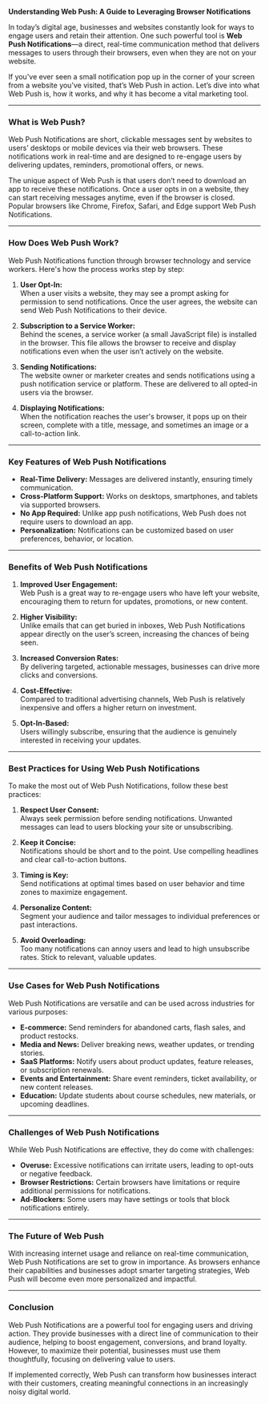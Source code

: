 **Understanding Web Push: A Guide to Leveraging Browser Notifications**

In today’s digital age, businesses and websites constantly look for ways to engage users and retain their attention. One such powerful tool is **Web Push Notifications**—a direct, real-time communication method that delivers messages to users through their browsers, even when they are not on your website.

If you've ever seen a small notification pop up in the corner of your screen from a website you’ve visited, that’s Web Push in action. Let’s dive into what Web Push is, how it works, and why it has become a vital marketing tool.

---

### **What is Web Push?**

Web Push Notifications are short, clickable messages sent by websites to users’ desktops or mobile devices via their web browsers. These notifications work in real-time and are designed to re-engage users by delivering updates, reminders, promotional offers, or news.

The unique aspect of Web Push is that users don’t need to download an app to receive these notifications. Once a user opts in on a website, they can start receiving messages anytime, even if the browser is closed. Popular browsers like Chrome, Firefox, Safari, and Edge support Web Push Notifications.

---

### **How Does Web Push Work?**

Web Push Notifications function through browser technology and service workers. Here's how the process works step by step:

1. **User Opt-In:**  
   When a user visits a website, they may see a prompt asking for permission to send notifications. Once the user agrees, the website can send Web Push Notifications to their device.

2. **Subscription to a Service Worker:**  
   Behind the scenes, a service worker (a small JavaScript file) is installed in the browser. This file allows the browser to receive and display notifications even when the user isn’t actively on the website.

3. **Sending Notifications:**  
   The website owner or marketer creates and sends notifications using a push notification service or platform. These are delivered to all opted-in users via the browser.

4. **Displaying Notifications:**  
   When the notification reaches the user's browser, it pops up on their screen, complete with a title, message, and sometimes an image or a call-to-action link.

---

### **Key Features of Web Push Notifications**

- **Real-Time Delivery:** Messages are delivered instantly, ensuring timely communication.
- **Cross-Platform Support:** Works on desktops, smartphones, and tablets via supported browsers.
- **No App Required:** Unlike app push notifications, Web Push does not require users to download an app.
- **Personalization:** Notifications can be customized based on user preferences, behavior, or location.

---

### **Benefits of Web Push Notifications**

1. **Improved User Engagement:**  
   Web Push is a great way to re-engage users who have left your website, encouraging them to return for updates, promotions, or new content.

2. **Higher Visibility:**  
   Unlike emails that can get buried in inboxes, Web Push Notifications appear directly on the user’s screen, increasing the chances of being seen.

3. **Increased Conversion Rates:**  
   By delivering targeted, actionable messages, businesses can drive more clicks and conversions.

4. **Cost-Effective:**  
   Compared to traditional advertising channels, Web Push is relatively inexpensive and offers a higher return on investment.

5. **Opt-In-Based:**  
   Users willingly subscribe, ensuring that the audience is genuinely interested in receiving your updates.

---

### **Best Practices for Using Web Push Notifications**

To make the most out of Web Push Notifications, follow these best practices:

1. **Respect User Consent:**  
   Always seek permission before sending notifications. Unwanted messages can lead to users blocking your site or unsubscribing.

2. **Keep it Concise:**  
   Notifications should be short and to the point. Use compelling headlines and clear call-to-action buttons.

3. **Timing is Key:**  
   Send notifications at optimal times based on user behavior and time zones to maximize engagement.

4. **Personalize Content:**  
   Segment your audience and tailor messages to individual preferences or past interactions.

5. **Avoid Overloading:**  
   Too many notifications can annoy users and lead to high unsubscribe rates. Stick to relevant, valuable updates.

---

### **Use Cases for Web Push Notifications**

Web Push Notifications are versatile and can be used across industries for various purposes:

- **E-commerce:** Send reminders for abandoned carts, flash sales, and product restocks.
- **Media and News:** Deliver breaking news, weather updates, or trending stories.
- **SaaS Platforms:** Notify users about product updates, feature releases, or subscription renewals.
- **Events and Entertainment:** Share event reminders, ticket availability, or new content releases.
- **Education:** Update students about course schedules, new materials, or upcoming deadlines.

---

### **Challenges of Web Push Notifications**

While Web Push Notifications are effective, they do come with challenges:

- **Overuse:** Excessive notifications can irritate users, leading to opt-outs or negative feedback.
- **Browser Restrictions:** Certain browsers have limitations or require additional permissions for notifications.
- **Ad-Blockers:** Some users may have settings or tools that block notifications entirely.

---

### **The Future of Web Push**

With increasing internet usage and reliance on real-time communication, Web Push Notifications are set to grow in importance. As browsers enhance their capabilities and businesses adopt smarter targeting strategies, Web Push will become even more personalized and impactful.

---

### **Conclusion**

Web Push Notifications are a powerful tool for engaging users and driving action. They provide businesses with a direct line of communication to their audience, helping to boost engagement, conversions, and brand loyalty. However, to maximize their potential, businesses must use them thoughtfully, focusing on delivering value to users.

If implemented correctly, Web Push can transform how businesses interact with their customers, creating meaningful connections in an increasingly noisy digital world.